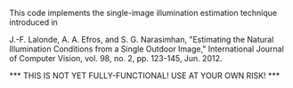 This code implements the single-image illumination estimation technique
introduced in 

J.-F. Lalonde, A. A. Efros, and S. G. Narasimhan, "Estimating the Natural 
Illumination Conditions from a Single Outdoor Image," International 
Journal of Computer Vision, vol. 98, no. 2, pp. 123-145, Jun. 2012.


*** THIS IS NOT YET FULLY-FUNCTIONAL! USE AT YOUR OWN RISK! ***
